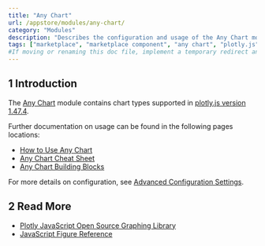 ```yaml
---
title: "Any Chart"
url: /appstore/modules/any-chart/
category: "Modules"
description: "Describes the configuration and usage of the Any Chart module, which is available in the Mendix Marketplace."
tags: ["marketplace", "marketplace component", "any chart", "plotly.js", "platform support"]
#If moving or renaming this doc file, implement a temporary redirect and let the respective team know they should update the URL in the product. See Mapping to Products for more details. 
---
```


## 1 Introduction

The [Any Chart](https://marketplace.mendix.com/link/component/106517/) module contains chart types supported in [plotly.js version 1.47.4](https://www.npmjs.com/package/plotly.js/v/1.47.4).

Further documentation on usage can be found in the following pages locations:

* [How to Use Any Chart](/howto/front-end/charts-any-usage)
* [Any Chart Cheat Sheet](/refguide/charts-any-cheat-sheet)
* [Any Chart Building Blocks](/refguide/charts-any-building-blocks)

For more details on configuration, see [Advanced Configuration Settings](https://github.com/mendixlabs/charts/blob/master/AdvancedCheatSheet.md).

## 2 Read More

* [Plotly JavaScript Open Source Graphing Library](https://plot.ly/javascript/)
* [JavaScript Figure Reference](https://plot.ly/javascript/reference)

